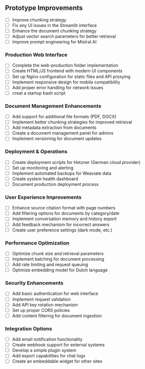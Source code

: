 ## Prototype Improvements
- [ ] Improve chunking strategy
- [ ] Fix any UI issues in the Streamlit interface
- [ ] Enhance the document chunking strategy
- [ ] Adjust vector search parameters for better retrieval
- [ ] Improve prompt engineering for Mistral AI

### Production Web Interface
- [ ] Complete the web-production folder implementation
- [ ] Create HTML/JS frontend with modern UI components
- [ ] Set up Nginx configuration for static files and API proxying
- [ ] Implement responsive design for mobile compatibility
- [ ] Add proper error handling for network issues
- [ ] creat a startup bash script

### Document Management Enhancements
- [ ] Add support for additional file formats (PDF, DOCX)
- [ ] Implement better chunking strategies for improved retrieval
- [ ] Add metadata extraction from documents
- [ ] Create a document management panel for admins
- [ ] Implement versioning for document updates

### Deployment & Operations
- [ ] Create deployment scripts for Hetzner (German cloud provider)
- [ ] Set up monitoring and alerting
- [ ] Implement automated backups for Weaviate data
- [ ] Create system health dashboard
- [ ] Document production deployment process

### User Experience Improvements
- [ ] Enhance source citation format with page numbers
- [ ] Add filtering options for documents by category/date
- [ ] Implement conversation memory and history export
- [ ] Add feedback mechanism for incorrect answers
- [ ] Create user preference settings (dark mode, etc.)

### Performance Optimization
- [ ] Optimize chunk size and retrieval parameters
- [ ] Implement batching for document processing
- [ ] Add rate limiting and request queuing
- [ ] Optimize embedding model for Dutch language

### Security Enhancements
- [ ] Add basic authentication for web interface
- [ ] Implement request validation
- [ ] Add API key rotation mechanism
- [ ] Set up proper CORS policies
- [ ] Add content filtering for document ingestion

### Integration Options
- [ ] Add email notification functionality
- [ ] Create webhook support for external systems
- [ ] Develop a simple plugin system
- [ ] Add export capabilities for chat logs
- [ ] Create an embeddable widget for other sites